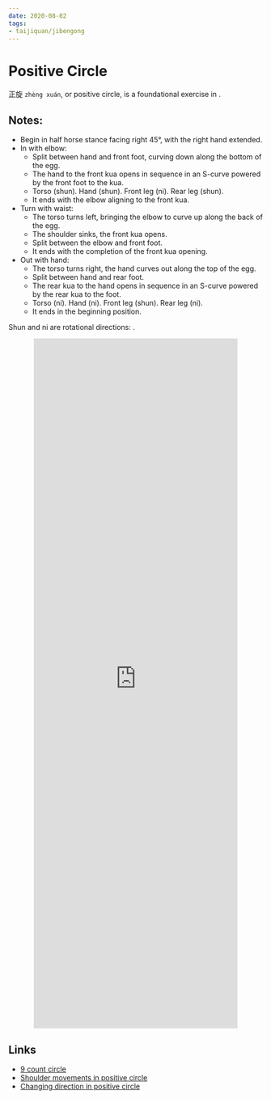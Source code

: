 ```yaml
---
date: 2020-08-02
tags:
- taijiquan/jibengong
---
```


# Positive Circle

正旋 `zhèng xuán`, or positive circle, is a foundational exercise in <practicalmethod>.

## Notes:

* Begin in half horse stance facing right 45°, with the right hand extended.
* In with elbow:
  * Split between hand and front foot, curving down along the bottom of the egg.
  * The hand to the front kua opens in sequence in an S-curve powered by the front foot to the kua.
  * Torso (shun). Hand (shun). Front leg (ni). Rear leg (shun).
  * It ends with the elbow aligning to the front kua.
* Turn with waist:
  * The torso turns left, bringing the elbow to curve up along the back of the egg.
  * The shoulder sinks, the front kua opens.
  * Split between the elbow and front foot.
  * It ends with the completion of the front kua opening.
* Out with hand:
  * The torso turns right, the hand curves out along the top of the egg.
  * Split between hand and rear foot.
  * The rear kua to the hand opens in sequence in an S-curve powered by the rear kua to the foot.
  * Torso (ni). Hand (ni). Front leg (shun). Rear leg (ni).
  * It ends in the beginning position.

Shun and ni are rotational directions: <chanfa>.
  
<div style="text-align: center;"><iframe width="80%" height="35%" src="https://www.youtube.com/embed/CaEo-JPenQ8" frameborder="0" allow="accelerometer; autoplay; encrypted-media; gyroscope; picture-in-picture" allowfullscreen></iframe></div>

## Links
* [9 count circle](http://practicalmethod.com/2018/09/9-count-circle-online-video-trailer/)
* [Shoulder movements in positive circle](http://practicalmethod.com/2011/07/shoulder-movements-in-positive-circle-online-video-trailer/)
* [Changing direction in positive circle](http://practicalmethod.com/2014/02/changing-direction-in-positive-circle-online-video-trailer/)
